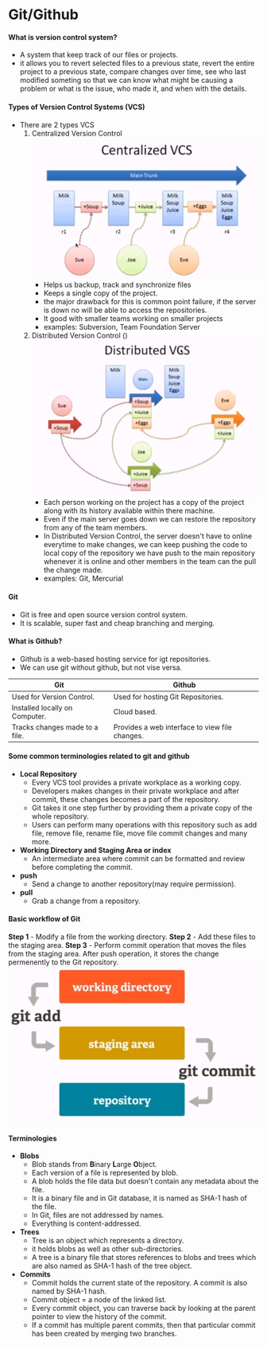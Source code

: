 # Git/Github


#### What is version control system?
- A system that keep track of our files or projects.
- it allows you to revert selected files to a previous state, revert the entire project to a previous state, compare changes over time, see who last modified someting so that we can know what might be causing a problem or what is the issue, who made it, and when with the details.

#### Types of Version Control Systems (VCS)
- There are 2 types VCS
    1. Centralized Version Control 
        ![Centralized Version Control](./images/centralizedversion_control.png)
        - Helps us backup, track and synchronize files
        - Keeps a single copy of the project.
        - the major drawback for this is common point failure, if the server is down no will be able to access the repositories.
        - It good with smaller teams working on smaller projects
        - examples: Subversion, Team Foundation Server
    2. Distributed Version Control ()
        ![Distributed Version Control](./images/distributed_version_control.png)
        - Each person working on the project has a copy of the project along with its history available within there machine.
        - Even if the main server goes down we can restore the repository from any of the team members.
        - In Distributed Version Control, the server doesn't have to online everytime to make changes, we can keep pushing the code to local copy of the repository we have push to the main repository whenever it is online and other members in the team can the pull the change made.
        - examples: Git, Mercurial

#### Git
- Git is free and open source version control system.
- It is scalable, super fast and cheap branching and merging.

#### What is Github?
- Github is a web-based hosting service for igt repositories.
- We can use git without github, but not vise versa.

|                    Git                        |                 Github                         |
|-----------------------------------------------|------------------------------------------------|
| Used for Version Control.                     | Used for hosting Git Repositories.             |
| Installed locally on Computer.                | Cloud based.                                   |
| Tracks changes made to a file.                | Provides a web interface to view file changes. |


#### Some common terminologies related to git and github
- **Local Repository**
    - Every VCS tool provides a private workplace as a working copy.
    - Developers makes changes in their private workplace and after commit, these changes becomes a part of the repository.
    - Git takes it one step further by providing them a private copy of the whole repository.
    - Users can perform many operations with this repository such as add file, remove file, rename file, move file commit changes and many more.
- **Working Directory and Staging Area or index**
    - An intermediate area where commit can be formatted and review before completing the commit.
- **push**
    - Send a change to another repository(may require permission).
- **pull**
    - Grab a change from a repository.

#### Basic workflow of Git
**Step 1** - Modify a file from the working directory.
**Step 2** - Add these files to the staging area.
**Step 3** - Perform commit operation that moves the files from the staging area. After push operation, it stores the change permenently to the Git repository. 
![Git Workflow](./images//git-workflow.png)

#### Terminologies
- **Blobs**
    - Blob stands from **B**inary **L**arge **O**bject.
    - Each version of a file is represented by blob.
    - A blob holds the file data but doesn't contain any metadata about the file.
    - It is a binary file and in Git database, it is named as SHA-1 hash of the file.
    - In Git, files are not addressed by names.
    - Everything is content-addressed.
- **Trees**
    - Tree is an object which represents a directory.
    - it holds blobs as well as other sub-directories.
    - A tree is a binary file that stores references to blobs and trees which are also named as SHA-1 hash of the tree object.
- **Commits**
    - Commit holds the current state of the repository. A commit is also named by SHA-1 hash.
    - Commit object = a node of the linked list.
    - Every commit object, you can traverse back by looking at the parent pointer to view the history of the commit.
    - If a commit has multiple parent commits, then that particular commit has been created by merging two branches.

